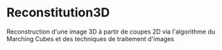 # Reconstitution3D
Reconstruction d'une image 3D à partir de coupes 2D via l'algorithme du Marching Cubes et des techniques de traitement d'images
